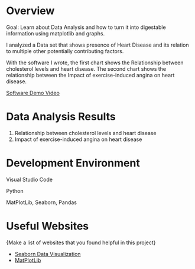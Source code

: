 # Overview

Goal: Learn about Data Analysis and how to turn it into digestable information using matplotlib and graphs.

I analyzed a Data set that shows presence of Heart Disease and its relation to multiple other potentially contributing factors.

With the software I wrote, the first chart shows the Relationship between cholesterol levels and heart disease. The second chart 
shows the relationship between the Impact of exercise-induced angina on heart disease.

[Software Demo Video](https://youtu.be/jJzdA_uosAs)

# Data Analysis Results

1. Relationship between cholesterol levels and heart disease
2. Impact of exercise-induced angina on heart disease

# Development Environment

Visual Studio Code

Python

MatPlotLib, Seaborn, Pandas

# Useful Websites

{Make a list of websites that you found helpful in this project}
* [Seaborn Data Visualization](https://seaborn.pydata.org/)
* [MatPlotLib](https://matplotlib.org/)

